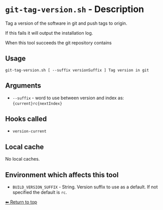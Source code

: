 # `git-tag-version.sh` - Description

Tag a version of the software in git and push tags to origin.

If this fails it will output the installation log.

When this tool succeeds the git repository contains


## Usage

    git-tag-version.sh [ --suffix versionSuffix ] Tag version in git


## Arguments

- `--suffix` - word to use between version and index as: `{current}rc{nextIndex}`
## Hooks called

- `version-current`

## Local cache

No local caches.

## Environment which affects this tool

- `BUILD_VERSION_SUFFIX` - String. Version suffix to use as a default. If not specified the default is `rc`.

[⬅ Return to top](index.md)